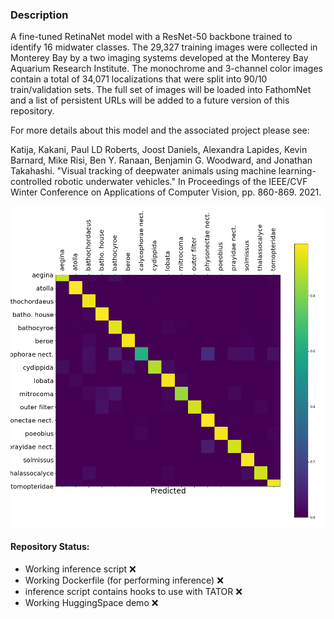### Description

A fine-tuned RetinaNet model with a ResNet-50 backbone trained to identify 
16 midwater classes. The 29,327 training images were collected in Monterey Bay by a two imaging systems developed at the Monterey Bay Aquarium Research Institute.  The monochrome and 3-channel color images contain a total of 34,071 localizations that were split into 90/10 train/validation sets. The full set of images will be loaded into FathomNet and a list of persistent URLs will be added to a future version of this repository.

For more details about this model and the associated project please see:

Katija, Kakani, Paul LD Roberts, Joost Daniels, Alexandra Lapides, Kevin 
Barnard, Mike Risi, Ben Y. Ranaan, Benjamin G. Woodward, and Jonathan 
Takahashi. "Visual tracking of deepwater animals using machine learning-controlled robotic underwater vehicles." In Proceedings of the IEEE/CVF Winter Conference on Applications of Computer Vision, pp. 860-869. 2021.  

![image](Figures/confusion_matrix.png)  

#### Repository Status:
- Working inference script ❌
- Working Dockerfile (for performing inference) ❌
- inference script contains hooks to use with TATOR ❌
- Working HuggingSpace demo ❌

